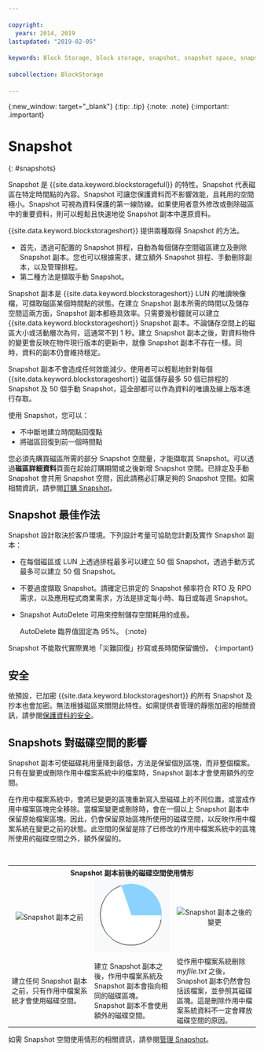 ```yaml
---

copyright:
  years: 2014, 2019
lastupdated: "2019-02-05"

keywords: Block Storage, block storage, snapshot, snapshot space, snapshot best practices, snapshot usage,

subcollection: BlockStorage

---
```

{:new_window: target="_blank"}
{:tip: .tip}
{:note: .note}
{:important: .important}

# Snapshot
{: #snapshots}

Snapshot 是 {{site.data.keyword.blockstoragefull}} 的特性。Snapshot 代表磁區在特定時間點的內容。Snapshot 可讓您保護資料而不影響效能，且耗用的空間極小。Snapshot 可視為資料保護的第一線防線。如果使用者意外修改或刪除磁區中的重要資料，則可以輕鬆且快速地從 Snapshot 副本中還原資料。

{{site.data.keyword.blockstorageshort}} 提供兩種取得 Snapshot 的方法。


* 首先，透過可配置的 Snapshot 排程，自動為每個儲存空間磁區建立及刪除 Snapshot 副本。您也可以根據需求，建立額外 Snapshot 排程、手動刪除副本，以及管理排程。
* 第二種方法是擷取手動 Snapshot。

Snapshot 副本是 {{site.data.keyword.blockstorageshort}} LUN 的唯讀映像檔，可擷取磁區某個時間點的狀態。在建立 Snapshot 副本所需的時間以及儲存空間這兩方面，Snapshot 副本都極具效率。只需要幾秒鐘就可以建立 {{site.data.keyword.blockstorageshort}} Snapshot 副本。不論儲存空間上的磁區大小或活動層次為何，這通常不到 1 秒。建立 Snapshot 副本之後，對資料物件的變更會反映在物件現行版本的更新中，就像 Snapshot 副本不存在一樣。同時，資料的副本仍會維持穩定。

Snapshot 副本不會造成任何效能減少。使用者可以輕鬆地針對每個 {{site.data.keyword.blockstorageshort}} 磁區儲存最多 50 個已排程的 Snapshot 及 50 個手動 Snapshot，這全部都可以作為資料的唯讀及線上版本進行存取。

使用 Snapshot，您可以：

- 不中斷地建立時間點回復點
- 將磁區回復到前一個時間點

您必須先購買磁區所需的部分 Snapshot 空間量，才能擷取其 Snapshot。可以透過**磁區詳細資料**頁面在起始訂購期間或之後新增 Snapshot 空間。已排定及手動 Snapshot 會共用 Snapshot 空間，因此請務必訂購足夠的 Snapshot 空間。如需相關資訊，請參閱[訂購 Snapshot](/docs/infrastructure/BlockStorage?topic=BlockStorage-orderingsnapshots)。

## Snapshot 最佳作法

Snapshot 設計取決於客戶環境。下列設計考量可協助您計劃及實作 Snapshot 副本：
- 在每個磁區或 LUN 上透過排程最多可以建立 50 個 Snapshot，透過手動方式最多可以建立 50 個 Snapshot。
- 不要過度擷取 Snapshot。請確定已排定的 Snapshot 頻率符合 RTO 及 RPO 需求，以及應用程式商業需求，方法是排定每小時、每日或每週 Snapshot。
- Snapshot AutoDelete 可用來控制儲存空間耗用的成長。<br/>

  AutoDelete 臨界值固定為 95%。
  {:note}

Snapshot 不能取代實際異地「災難回復」抄寫或長時間保留備份。
{:important}

## 安全

依預設，已加密 {{site.data.keyword.blockstorageshort}} 的所有 Snapshot 及抄本也會加密。無法根據磁區來關閉此特性。如需提供者管理的靜態加密的相關資訊，請參閱[保護資料的安全](/docs/infrastructure/BlockStorage?topic=BlockStorage-encryption)。

## Snapshots 對磁碟空間的影響

Snapshot 副本可使磁碟耗用量降到最低，方法是保留個別區塊，而非整個檔案。只有在變更或刪除作用中檔案系統中的檔案時，Snapshot 副本才會使用額外的空間。

在作用中檔案系統中，會將已變更的區塊重新寫入至磁碟上的不同位置，或當成作用中檔案區塊完全移除。當檔案變更或刪除時，會在一個以上 Snapshot 副本中保留原始檔案區塊。因此，仍會保留原始區塊所使用的磁碟空間，以反映作用中檔案系統在變更之前的狀態。此空間的保留是除了已修改的作用中檔案系統中的區塊所使用的磁碟空間之外，額外保留的。

<table>
    <colgroup>
      <col style="width: 33.3%;"/>
      <col style="width: 33.3%;"/>
      <col style="width: 33.3%;"/>
    </colgroup>
      <tr>
        <th colspan="3" style="border: 0.0px;text-align: center;">Snapshot 副本前後的磁碟空間使用情形</th>
     </tr><tr>
        <td style="border: 0.0px;text-align: center;"><img src="/images/bfcircle1.png" alt="Snapshot 副本之前"></td>
        <td style="border: 0.0px;text-align: center;"><img src="/images/bfcircle3.png" alt="Snapshot 副本之後"></td>
        <td style="border: 0.0px;text-align: center;"><img src="/images/bfcircle2.png" alt="Snapshot 副本之後的變更"></td>
     </tr><tr>
        <td style="border: 0.0px;">建立任何 Snapshot 副本之前，只有作用中檔案系統才會使用磁碟空間。</td>
        <td style="border: 0.0px;">建立 Snapshot 副本之後，作用中檔案系統及 Snapshot 副本會指向相同的磁碟區塊。Snapshot 副本不會使用額外的磁碟空間。</td>
        <td style="border: 0.0px;">從作用中檔案系統刪除 <i>myfile.txt</i> 之後，Snapshot 副本仍然會包括該檔案，並參照其磁碟區塊。這是刪除作用中檔案系統資料不一定會釋放磁碟空間的原因。</td>
      </tr>
</table>

如需 Snapshot 空間使用情形的相關資訊，請參閱[管理 Snapshot](/docs/infrastructure/BlockStorage?topic=BlockStorage-managingSnapshots)。
